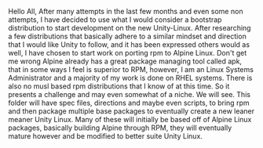 Hello All,
After many attempts in the last few months and even some non attempts, I have decided to use what I would consider
a bootstrap distribution to start development on the new Unity-Linux. After researching a few distributions that
basically adhere to a similar mindset and direction that I would like Unity to follow, and it has been expressed others
would as well, I have chosen to start work on porting rpm to Alpine Linux. Don't get me wrong Alpine already has a
great package managing tool called apk, that in some ways I feel is superior to RPM, however, I am an Linux Systems
Administrator and a majority of my work is done on RHEL systems. There is also no musl based rpm distributions that
I know of at this time. So it presents a challenge and may even somewhat of a niche. We will see. This folder will
have spec files, directions and maybe even scripts, to bring rpm and then package multiple base packages to eventually
create a new leaner meaner Unity Linux. Many of these will initially be based off of Alpine Linux packages, basically
building Alpine through RPM, they will eventually mature however and be modified to better suite Unity Linux.

